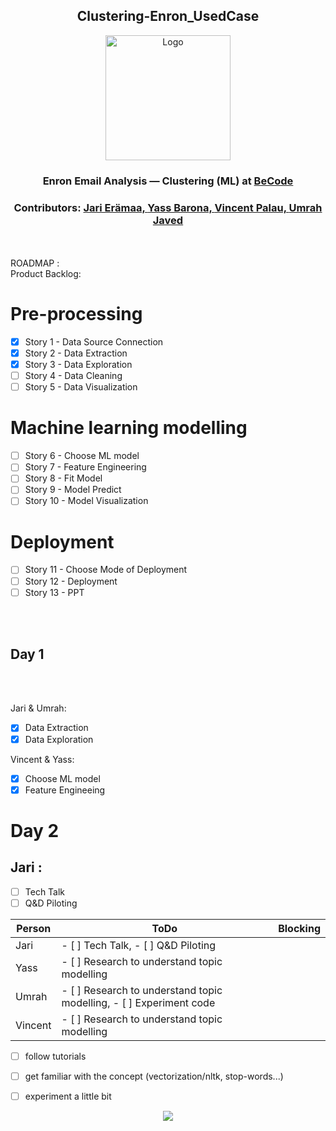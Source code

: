 <h2 align="center">Clustering-Enron_UsedCase</h2> 
<p align="center"><img src="https://becode.org/app/uploads/2021/06/logo-becode.png" alt="Logo" width="200" height="200"></a></p>
<h3 align="center"> Enron Email Analysis — Clustering (ML) at <a href="https://github.com/becodeorg"><strong>BeCode</strong></a></center>
<h3 align="center"> Contributors: <a href="https://github.com/jarieramaa">Jari Erämaa, <a href="https://github.com/yassbarona">Yass Barona, <a href="https://github.com/VincentPalau">Vincent Palau, <a href="https://github.com/UmrahJaved">Umrah Javed</a></h3><br><br>
  ROADMAP :<br> 
Product Backlog:<br>  

# Pre-processing
- [X] Story 1 - Data Source Connection  
- [X] Story 2 - Data Extraction  
- [X] Story 3 - Data Exploration  
- [ ] Story 4 - Data Cleaning  
- [ ] Story 5 - Data Visualization  

# Machine learning modelling
- [ ] Story 6 - Choose ML model  
- [ ] Story 7 - Feature Engineering  
- [ ] Story 8 - Fit Model  
- [ ] Story 9 - Model Predict  
- [ ] Story 10 - Model Visualization  

# Deployment
- [ ] Story 11 - Choose Mode of Deployment  
- [ ] Story 12 - Deployment  
- [ ] Story 13 - PPT  
  
<br><br>
<h2> Day 1 </h2><br><br>  

Jari & Umrah:  
- [X] Data Extraction  
- [X] Data Exploration
  
Vincent & Yass:  
- [X] Choose ML model  
- [X] Feature Engineeing

# Day 2
## Jari :
- [ ] Tech Talk
- [ ] Q&D Piloting
  
| Person      | ToDo | Blocking       |
| ---------- | ---- | ------------- |
| Jari      | - [ ] Tech Talk, - [ ] Q&D Piloting   |       |
| Yass |  - [ ] Research to understand topic modelling  |  |
| Umrah | - [ ] Research to understand topic modelling,  - [ ] Experiment code| |
| Vincent      |  - [ ] Research to understand topic modelling   |  |

  
  - [ ] follow tutorials
  - [ ] get familiar with the concept (vectorization/nltk, stop-words...)
  - [ ] experiment a little bit
  
  
  
  
<p align="center"><img src="https://user-images.githubusercontent.com/96992159/162693719-ab5c4ff5-a9d2-412e-836d-282dfd462c55.png"></p>
